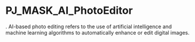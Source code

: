 # PJ_MASK_AI_PhotoEditor
. AI-based photo editing refers to the use of artificial intelligence and machine learning algorithms to automatically enhance or edit digital images.
